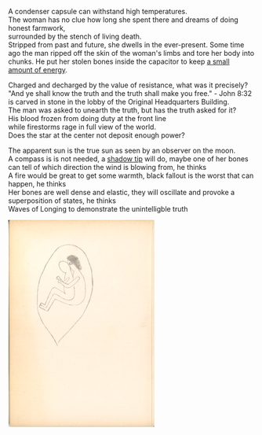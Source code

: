 A condenser capsule can withstand high temperatures.           
The woman has no clue how long she spent there
and dreams of doing honest farmwork,<br>
surrounded by the stench of living death.<br>
Stripped from past and future, she dwells in the ever-present. 
Some time ago the man ripped off the skin of the woman's limbs and tore her body into chunks. He put her stolen bones inside the capacitor to keep [a small amount of energy](https://github.com/the-vtex-files/the-vtex-files.github.io/blob/master/capsule.mp4). 

Charged and decharged by the value of resistance, what was it precisely?<br>
"And ye shall know the truth and the truth shall make you free." - John 8:32<br>
is carved in stone in the lobby of the Original Headquarters Building.<br>
The man was asked to unearth the truth, but has the truth asked for it?<br> 
His blood frozen from doing duty at the front line<br> 
while firestorms rage in full view of the world.<br> 
Does the star at the center not deposit enough power? 

The apparent sun is the true sun as seen by an observer on the moon.<br>
A compass is is not needed, a [shadow tip](https://www.armystudyguide.com/content/army_board_study_guide_topics/land_navigation_map_reading/field-expedient-methods-of-determining-direction.shtml) will do, maybe one of her bones can tell of which direction the wind is blowing from, he thinks<br>
A fire would be great to get some warmth, black fallout is the worst that can happen, he thinks<br>
Her bones are well dense and elastic, they will oscillate and provoke a superposition of states, he thinks<br>
Waves of Longing to demonstrate the unintelligble truth

![](/images/psychedelic_epiphany-thumb.jpg)


